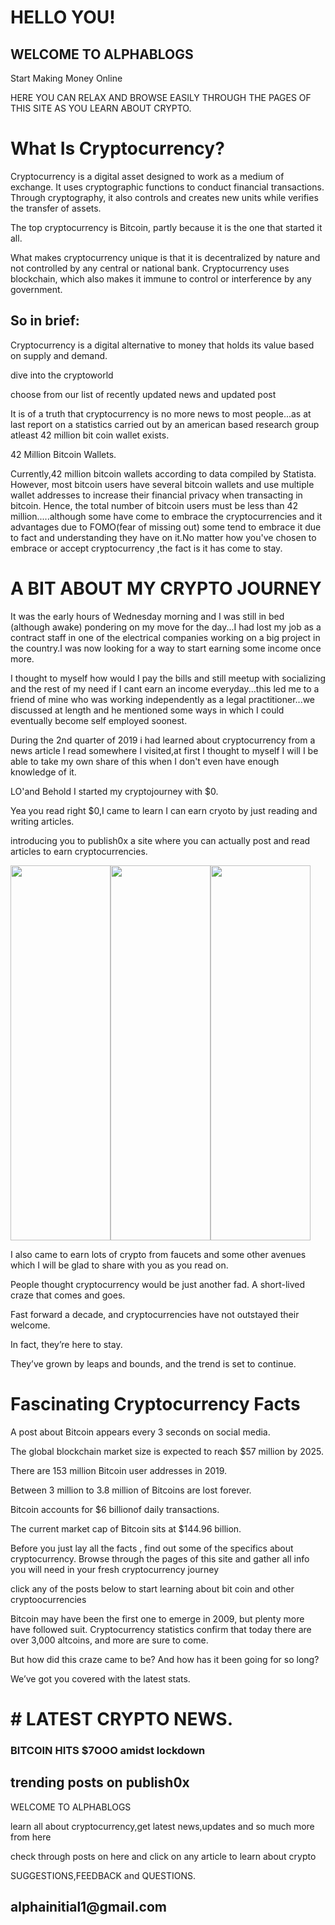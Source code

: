 <h1>HELLO YOU!</h1>
<h2>WELCOME TO ALPHABLOGS</h2>
<main>
<p>Start Making Money Online</p>
<p>HERE YOU CAN RELAX AND BROWSE EASILY THROUGH THE PAGES OF THIS SITE AS YOU LEARN ABOUT CRYPTO.</p>
</main>
<h1>What Is Cryptocurrency?</h1>
<main>
<p>Cryptocurrency is a digital asset designed to work as a medium of exchange. It uses cryptographic functions to conduct financial transactions. Through cryptography, it also controls and creates new units while verifies the transfer of assets.</p>

<p>The top cryptocurrency is Bitcoin, partly because it is the one that started it all.</p>
<p>What makes cryptocurrency unique is that it is decentralized by nature and not controlled by any central or national bank. Cryptocurrency uses blockchain, which also makes it immune to control or interference by any government.</p>
</main>
<h2>So in brief:</h2>

<p>Cryptocurrency is a digital alternative to money that holds its value based on supply and demand.</p>
<p>dive into the cryptoworld</p>
<script src="https://www.publish0x.com/widget/code"></script><publish0x-posts-widget aff="YRdGM48aDz" font-color="rgba(3,10,27,1)" content-ids="yb2elQna27q3dOaw" width="600"></publish0x-posts-widget>
<script src="https://www.publish0x.com/widget/code"></script><publish0x-posts-widget aff="YRdGM48aDz" background-color="rgba(16,25,101,1)" font-color="rgba(45,185,22,1)" content-ids="7jGv28WP6GY9wZKW" width="600"></publish0x-posts-widget>
<p>choose from our list of recently updated news and updated post</p>
<script src="https://www.publish0x.com/widget/code"></script><publish0x-posts-widget aff="YRdGM48aDz" background-color="rgba(114,106,106,0.77)" font-color="rgba(2,29,25,1)" posts-number="9" content-ids="e1K3D8ZmglQvZb67,652okqxBp58vGOaZ,6zXRvqk1w58lA4Kn" width="600"></publish0x-posts-widget>
<p>It is of a truth that cryptocurrency is no more news to most people...as at last report on a statistics carried out by an american based research group atleast 42 million bit coin wallet exists.</p>
<p>42 Million Bitcoin Wallets.</p>
<p>Currently,42 million bitcoin wallets according to data compiled by Statista. However, most bitcoin users have several bitcoin wallets and use multiple wallet addresses to increase their financial privacy when transacting in bitcoin. Hence, the total number of bitcoin users must be less than 42 million.....although some have come to embrace the cryptocurrencies and it advantages due to FOMO(fear of missing out) some tend to embrace it due to fact and understanding they have on it.No matter how you've chosen to embrace or accept cryptocurrency ,the fact is it has come to stay.</p>
<h1>A BIT ABOUT MY CRYPTO JOURNEY</h1>
<p>It was the early hours of Wednesday morning and I was still in bed (although awake) pondering on my move for the day...I had lost my job as a contract staff in one of the electrical companies working on a big project in the country.I was now looking for a way to start earning some income once more.</p>
<p>I thought to myself how would I pay the bills and still meetup with socializing and the rest of my need if I cant earn an income everyday...this led me to a friend of mine who was working independently as a legal practitioner...we discussed at length and he mentioned some ways in which I could eventually become self employed soonest.</p>
<p>During the 2nd quarter of 2019 i had learned about cryptocurrency from a news article I read somewhere I visited,at first I thought to myself I will I be able to take my own share of this when I don't even have enough knowledge of it.</p>
<p>LO'and Behold I started my cryptojourney with $0.</p>
<p>Yea you read right $0,I came to learn I can earn cryoto by just reading and writing articles.</p>
<P>introducing you to publish0x a site where you can actually post and read articles to earn cryptocurrencies.</p>
<a href="https://www.publish0x.com?a=YRdGM48aDz"><img src="https://cdn.publish0x.com/prod/fs/images/05ed230ce80c4ef97b96a5f8ef1e48a8958c20c9af1123830af28ec936895ad5.png" width="160" height="600" /></a><a href="https://www.publish0x.com?a=YRdGM48aDz"><img src="https://cdn.publish0x.com/prod/fs/images/05ed230ce80c4ef97b96a5f8ef1e48a8958c20c9af1123830af28ec936895ad5.png" width="160" height="600" /></a><a href="https://www.publish0x.com?a=YRdGM48aDz"><img src="https://cdn.publish0x.com/prod/fs/images/05ed230ce80c4ef97b96a5f8ef1e48a8958c20c9af1123830af28ec936895ad5.png" width="160" height="600" /></a>
<p>I also came to earn lots of crypto from faucets and some other avenues which I will be glad to share with you as you read on.</p>
<p>People thought cryptocurrency would be just another fad. A short-lived craze that comes and goes.</p>
<script src="https://www.publish0x.com/widget/code"></script><publish0x-posts-widget aff="YRdGM48aDz" background-color="rgba(114,106,106,0.77)" font-color="rgba(2,29,25,1)" posts-number="9" content-ids="e1K3D8ZmglQvZb67,652okqxBp58vGOaZ,6zXRvqk1w58lA4Kn" width="600"></publish0x-posts-widget>
<p>Fast forward a decade, and cryptocurrencies have not outstayed their welcome.</p>
<p>In fact, they’re here to stay.</p>
<p>They’ve grown by leaps and bounds, and the trend is set to continue.</p>
<h1>Fascinating Cryptocurrency Facts</h1>
<p>A post about Bitcoin appears every 3 seconds on social media.</p>
<p>The global blockchain market size is expected to reach $57 million by 2025.</p>
<p>There are 153 million Bitcoin user addresses in 2019.</p>
<p>Between 3 million to 3.8 million of Bitcoins are lost forever.</p>
<p>Bitcoin accounts for $6 billionof daily transactions.</p>
<p>The current market cap of Bitcoin sits at $144.96 billion.</p>
<p>Before you just lay all the facts , find out some of the specifics about cryptocurrency. Browse through the pages of this site and gather all info you will need in your fresh cryptocurrency journey</p>
<p>click any of the posts below to start learning about bit coin and other cryptoocurrencies</p>
<p>Bitcoin may have been the first one to emerge in 2009, but plenty more have followed suit. Cryptocurrency statistics confirm that today there are over 3,000 altcoins, and more are sure to come.</p>
<p>But how did this craze came to be? And how has it been going for so long?</p>
<p>We’ve got you covered with the latest stats.</p>
<h1># LATEST CRYPTO NEWS.</h1>
<h3>BITCOIN HITS $7OOO amidst lockdown</h3>
<script src="https://www.publish0x.com/widget/code"></script><publish0x-posts-widget aff="YRdGM48aDz" background-color="rgba(99,86,86,0.52)" font-color="rgba(10,63,27,1)" content-ids="r6XW4jQr2ZQvyMwE,vK3yj8Vv0g896Ll1,pZMr2OYPo8ANly51" width="600"></publish0x-posts-widget>
<script src="https://www.publish0x.com/widget/code"></script><publish0x-posts-widget aff="YRdGM48aDz" background-color="rgba(1,1,18,1)" font-color="rgba(36,209,109,1)" posts-number="9" content-ids="652okqxgm2YvGOaZ,r6XW4jQr2ZQvyMwE,n41VEQGrjaqMJD0g" width="600"></publish0x-posts-widget>
<h2>trending posts on publish0x</h2>
<script src="https://www.publish0x.com/widget/code"></script><publish0x-posts-widget aff="YRdGM48aDz" background-color="rgba(1,1,18,1)" font-color="rgba(36,209,109,1)" posts-number="9" content-ids="652okqxgm2YvGOaZ,r6XW4jQr2ZQvyMwE,n41VEQGrjaqMJD0g" width="600"></publish0x-posts-widget>
<p>WELCOME TO ALPHABLOGS</p>
<p>learn all about cryptocurrency,get latest news,updates and so much more from here</p>
<p>check through posts on here and click on any article to learn about crypto</p>
<p>SUGGESTIONS,FEEDBACK and QUESTIONS.</p>
<h2>alphainitial1@gmail.com</h2> 
